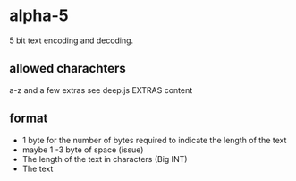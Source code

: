# alpha-5

5 bit text encoding and decoding.

## allowed charachters

a-z and a few extras see deep.js EXTRAS content

## format

- 1 byte for the number of bytes required to indicate the length of the text
- maybe 1 -3 byte of space (issue)
- The length of the text in characters (Big INT)
- The text